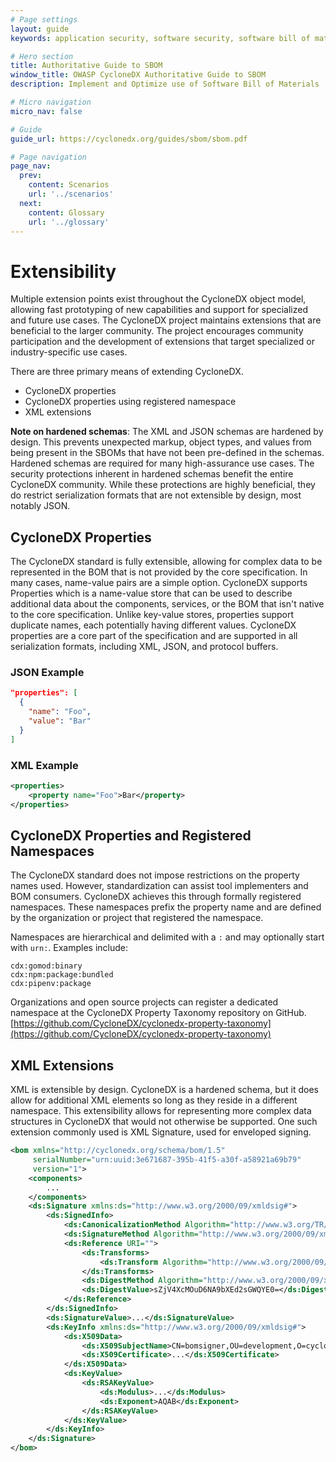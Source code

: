 ```yaml
---
# Page settings
layout: guide
keywords: application security, software security, software bill of material, SBOM, BOM, open source, supply chain, specification, spdx, license, package url, purl, cpe

# Hero section
title: Authoritative Guide to SBOM
window_title: OWASP CycloneDX Authoritative Guide to SBOM
description: Implement and Optimize use of Software Bill of Materials

# Micro navigation
micro_nav: false

# Guide
guide_url: https://cyclonedx.org/guides/sbom/sbom.pdf

# Page navigation
page_nav:
  prev:
    content: Scenarios
    url: '../scenarios'
  next:
    content: Glossary
    url: '../glossary'
---
```


# Extensibility

Multiple extension points exist throughout the CycloneDX object model, allowing fast prototyping of new capabilities and 
support for specialized and future use cases. The CycloneDX project maintains extensions that are beneficial to the 
larger community. The project encourages community participation and the development of extensions that target specialized 
or industry-specific use cases.

There are three primary means of extending CycloneDX.
* CycloneDX properties
* CycloneDX properties using registered namespace
* XML extensions

**Note on hardened schemas**: The XML and JSON schemas are hardened by design. This prevents unexpected markup, object
types, and values from being present in the SBOMs that have not been pre-defined in the schemas. Hardened schemas are 
required for many high-assurance use cases. The security protections inherent in hardened schemas benefit the entire
CycloneDX community. While these protections are highly beneficial, they do restrict serialization formats that are 
not extensible by design, most notably JSON.

## CycloneDX Properties
The CycloneDX standard is fully extensible, allowing for complex data to be represented in the BOM that is not provided
by the core specification. In many cases, name-value pairs are a simple option. CycloneDX supports Properties which is a 
name-value store that can be used to describe additional data about the components, services, or the BOM
that isn't native to the core specification. Unlike key-value stores, properties support duplicate names, each
potentially having different values. CycloneDX properties are a core part of the specification and are supported 
in all serialization formats, including XML, JSON, and protocol buffers.

### JSON Example
```json
"properties": [
  {
    "name": "Foo",
    "value": "Bar"
  }
]
```

### XML Example
```xml
<properties>
    <property name="Foo">Bar</property>
</properties>
```

## CycloneDX Properties and Registered Namespaces
The CycloneDX standard does not impose restrictions on the property names used. However, standardization can assist tool 
implementers and BOM consumers. CycloneDX achieves this through formally registered namespaces. These namespaces
prefix the property name and are defined by the organization or project that registered the namespace.

Namespaces are hierarchical and delimited with a `:` and may optionally start with `urn:`. Examples include:

```
cdx:gomod:binary
cdx:npm:package:bundled
cdx:pipenv:package
```

Organizations and open source projects can register a dedicated namespace at the CycloneDX Property Taxonomy repository
on GitHub. 
[https://github.com/CycloneDX/cyclonedx-property-taxonomy](https://github.com/CycloneDX/cyclonedx-property-taxonomy)

## XML Extensions
XML is extensible by design. CycloneDX is a hardened schema, but it does allow for additional XML elements so long
as they reside in a different namespace. This extensibility allows for representing more complex data structures in 
CycloneDX that would not otherwise be supported. One such extension commonly used is XML Signature, used for enveloped
signing.

```xml
<bom xmlns="http://cyclonedx.org/schema/bom/1.5"
     serialNumber="urn:uuid:3e671687-395b-41f5-a30f-a58921a69b79"
     version="1">
    <components>
        ...
    </components>
    <ds:Signature xmlns:ds="http://www.w3.org/2000/09/xmldsig#">
        <ds:SignedInfo>
            <ds:CanonicalizationMethod Algorithm="http://www.w3.org/TR/2001/REC-xml-c14n-20010315"/>
            <ds:SignatureMethod Algorithm="http://www.w3.org/2000/09/xmldsig#rsa-sha1"/>
            <ds:Reference URI="">
                <ds:Transforms>
                    <ds:Transform Algorithm="http://www.w3.org/2000/09/xmldsig#enveloped-signature"/>
                </ds:Transforms>
                <ds:DigestMethod Algorithm="http://www.w3.org/2000/09/xmldsig#sha1"/>
                <ds:DigestValue>sZjV4XcMOuD6NA9bXEd2sGWQYE0=</ds:DigestValue>
            </ds:Reference>
        </ds:SignedInfo>
        <ds:SignatureValue>...</ds:SignatureValue>
        <ds:KeyInfo xmlns:ds="http://www.w3.org/2000/09/xmldsig#">
            <ds:X509Data>
                <ds:X509SubjectName>CN=bomsigner,OU=development,O=cyclonedx</ds:X509SubjectName>
                <ds:X509Certificate>...</ds:X509Certificate>
            </ds:X509Data>
            <ds:KeyValue>
                <ds:RSAKeyValue>
                    <ds:Modulus>...</ds:Modulus>
                    <ds:Exponent>AQAB</ds:Exponent>
                </ds:RSAKeyValue>
            </ds:KeyValue>
        </ds:KeyInfo>
    </ds:Signature>
</bom>
```

<div style="page-break-after: always; visibility: hidden">
\newpage
</div>
